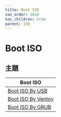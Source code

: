 ```yaml
---
title: Boot ISO
nav_order: 1010
has_children: true
parent: ISO
---
```



# Boot ISO


## 主題

| Boot ISO |
| --- |
| [Boot ISO By USB](https://samwhelp.github.io/note-about-linuxmint/read/core/iso/boot-iso/boot-iso-by-usb.html) |
| [Boot ISO By Ventoy](https://samwhelp.github.io/note-about-linuxmint/read/core/iso/boot-iso/boot-iso-by-ventoy.html) |
| [Boot ISO By GRUB](https://samwhelp.github.io/note-about-linuxmint/read/core/iso/boot-iso/boot-iso-by-grub.html) |
